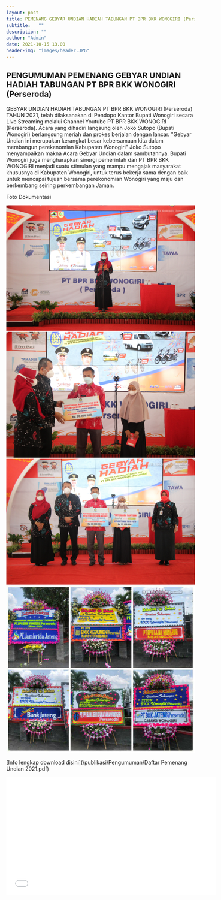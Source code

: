 ```yaml
---
layout: post
title: PEMENANG GEBYAR UNDIAN HADIAH TABUNGAN PT BPR BKK WONOGIRI (Perseroda) TAHUN 2021
subtitle:   ""
description: ""
author: "Admin"
date: 2021-10-15 13.00
header-img: "images/header.JPG"
---
```



## PENGUMUMAN PEMENANG GEBYAR UNDIAN HADIAH TABUNGAN PT BPR BKK WONOGIRI (Perseroda)

GEBYAR UNDIAN HADIAH TABUNGAN PT BPR BKK WONOGIRI (Perseroda) TAHUN 2021, telah dilaksanakan di Pendopo Kantor Bupati Wonogiri secara Live Streaming melalui Channel Youtube PT BPR BKK WONOGIRI (Perseroda). Acara yang dihadiri langsung oleh Joko Sutopo (Bupati Wonogiri) berlangsung meriah dan prokes berjalan dengan lancar. "Gebyar Undian ini merupakan kerangkat besar kebersamaan kita dalam membangun perekenomian Kabupaten Wonogiri" Joko Sutopo menyampaikan makna Acara Gebyar Undian dalam sambutannya. Bupati Wonogiri juga mengharapkan sinergi pemerintah dan PT BPR BKK WONOGIRI menjadi suatu stimulan yang mampu mengajak masyarakat khususnya di Kabupaten Wonogiri, untuk terus bekerja sama dengan baik untuk mencapai tujuan bersama perekonomian Wonogiri yang maju dan berkembang seiring perkembangan Jaman.


Foto Dokumentasi

<img src="/images/undian/dirut.png" class="img-responsive img-centered" alt="">

<img src="/images/undian/csr.png" class="img-responsive img-centered" alt="">

<img src="/images/undian/csr1.png" class="img-responsive img-centered" alt="">

<img src="/images/undian/karangan.png" class="img-responsive img-centered" alt="">


[Info lengkap download disini](/publikasi/Pengumuman/Daftar Pemenang Undian  2021.pdf)


<iframe width="560" height="315" src="www.youtube.com/watch?v=vNsoSsE17N0" frameborder="0" allow="autoplay; encrypted-media" allowfullscreen></iframe></div>




